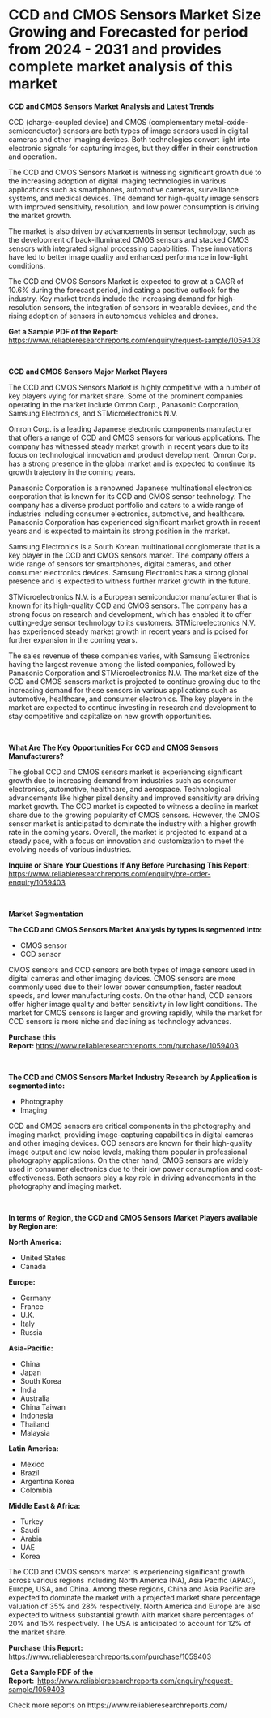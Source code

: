 <p><h1>CCD and CMOS Sensors Market Size Growing and Forecasted for period from 2024 - 2031 and provides complete market analysis of this market</h1></p><p><strong>CCD and CMOS Sensors Market Analysis and Latest Trends</strong></p>
<p><p>CCD (charge-coupled device) and CMOS (complementary metal-oxide-semiconductor) sensors are both types of image sensors used in digital cameras and other imaging devices. Both technologies convert light into electronic signals for capturing images, but they differ in their construction and operation.</p><p>The CCD and CMOS Sensors Market is witnessing significant growth due to the increasing adoption of digital imaging technologies in various applications such as smartphones, automotive cameras, surveillance systems, and medical devices. The demand for high-quality image sensors with improved sensitivity, resolution, and low power consumption is driving the market growth.</p><p>The market is also driven by advancements in sensor technology, such as the development of back-illuminated CMOS sensors and stacked CMOS sensors with integrated signal processing capabilities. These innovations have led to better image quality and enhanced performance in low-light conditions.</p><p>The CCD and CMOS Sensors Market is expected to grow at a CAGR of 10.6% during the forecast period, indicating a positive outlook for the industry. Key market trends include the increasing demand for high-resolution sensors, the integration of sensors in wearable devices, and the rising adoption of sensors in autonomous vehicles and drones.</p></p>
<p><strong>Get a Sample PDF of the Report:&nbsp;</strong> <a href="https://www.reliableresearchreports.com/enquiry/request-sample/1059403">https://www.reliableresearchreports.com/enquiry/request-sample/1059403</a></p>
<p>&nbsp;</p>
<p><strong>CCD and CMOS Sensors Major Market Players</strong></p>
<p><p>The CCD and CMOS Sensors Market is highly competitive with a number of key players vying for market share. Some of the prominent companies operating in the market include Omron Corp., Panasonic Corporation, Samsung Electronics, and STMicroelectronics N.V.</p><p>Omron Corp. is a leading Japanese electronic components manufacturer that offers a range of CCD and CMOS sensors for various applications. The company has witnessed steady market growth in recent years due to its focus on technological innovation and product development. Omron Corp. has a strong presence in the global market and is expected to continue its growth trajectory in the coming years.</p><p>Panasonic Corporation is a renowned Japanese multinational electronics corporation that is known for its CCD and CMOS sensor technology. The company has a diverse product portfolio and caters to a wide range of industries including consumer electronics, automotive, and healthcare. Panasonic Corporation has experienced significant market growth in recent years and is expected to maintain its strong position in the market.</p><p>Samsung Electronics is a South Korean multinational conglomerate that is a key player in the CCD and CMOS sensors market. The company offers a wide range of sensors for smartphones, digital cameras, and other consumer electronics devices. Samsung Electronics has a strong global presence and is expected to witness further market growth in the future.</p><p>STMicroelectronics N.V. is a European semiconductor manufacturer that is known for its high-quality CCD and CMOS sensors. The company has a strong focus on research and development, which has enabled it to offer cutting-edge sensor technology to its customers. STMicroelectronics N.V. has experienced steady market growth in recent years and is poised for further expansion in the coming years.</p><p>The sales revenue of these companies varies, with Samsung Electronics having the largest revenue among the listed companies, followed by Panasonic Corporation and STMicroelectronics N.V. The market size of the CCD and CMOS sensors market is projected to continue growing due to the increasing demand for these sensors in various applications such as automotive, healthcare, and consumer electronics. The key players in the market are expected to continue investing in research and development to stay competitive and capitalize on new growth opportunities.</p></p>
<p>&nbsp;</p>
<p><strong>What Are The Key Opportunities For CCD and CMOS Sensors Manufacturers?</strong></p>
<p><p>The global CCD and CMOS sensors market is experiencing significant growth due to increasing demand from industries such as consumer electronics, automotive, healthcare, and aerospace. Technological advancements like higher pixel density and improved sensitivity are driving market growth. The CCD market is expected to witness a decline in market share due to the growing popularity of CMOS sensors. However, the CMOS sensor market is anticipated to dominate the industry with a higher growth rate in the coming years. Overall, the market is projected to expand at a steady pace, with a focus on innovation and customization to meet the evolving needs of various industries.</p></p>
<p><strong>Inquire or Share Your Questions If Any Before Purchasing This Report:</strong> <a href="https://www.reliableresearchreports.com/enquiry/pre-order-enquiry/1059403">https://www.reliableresearchreports.com/enquiry/pre-order-enquiry/1059403</a></p>
<p>&nbsp;</p>
<p><strong>Market Segmentation</strong></p>
<p><strong>The CCD and CMOS Sensors Market Analysis by types is segmented into:</strong></p>
<p><ul><li>CMOS sensor</li><li>CCD sensor</li></ul></p>
<p><p>CMOS sensors and CCD sensors are both types of image sensors used in digital cameras and other imaging devices. CMOS sensors are more commonly used due to their lower power consumption, faster readout speeds, and lower manufacturing costs. On the other hand, CCD sensors offer higher image quality and better sensitivity in low light conditions. The market for CMOS sensors is larger and growing rapidly, while the market for CCD sensors is more niche and declining as technology advances.</p></p>
<p><strong>Purchase this Report:&nbsp;</strong><a href="https://www.reliableresearchreports.com/purchase/1059403">https://www.reliableresearchreports.com/purchase/1059403</a></p>
<p>&nbsp;</p>
<p><strong>The CCD and CMOS Sensors Market Industry Research by Application is segmented into:</strong></p>
<p><ul><li>Photography</li><li>Imaging</li></ul></p>
<p><p>CCD and CMOS sensors are critical components in the photography and imaging market, providing image-capturing capabilities in digital cameras and other imaging devices. CCD sensors are known for their high-quality image output and low noise levels, making them popular in professional photography applications. On the other hand, CMOS sensors are widely used in consumer electronics due to their low power consumption and cost-effectiveness. Both sensors play a key role in driving advancements in the photography and imaging market.</p></p>
<p>&nbsp;</p>
<p><strong>In terms of Region, the CCD and CMOS Sensors Market Players available by Region are:</strong></p>
<p>
    <p> <strong> North America: </strong>
        <ul>
            <li>United States</li>
            <li>Canada</li>
        </ul>
        </p> 
    <p> <strong> Europe: </strong>
        <ul>
            <li>Germany</li>
            <li>France</li>
            <li>U.K.</li>
            <li>Italy</li>
            <li>Russia</li>
        </ul>
        </p> 
    <p> <strong> Asia-Pacific: </strong>
        <ul>
            <li>China</li>
            <li>Japan</li>
            <li>South Korea</li>
            <li>India</li>
            <li>Australia</li>
            <li>China Taiwan</li>
            <li>Indonesia</li>
            <li>Thailand</li>
            <li>Malaysia</li>
        </ul>
        </p> 
    <p> <strong> Latin America: </strong>
        <ul>
            <li>Mexico</li>
            <li>Brazil</li>
            <li>Argentina Korea</li>
            <li>Colombia</li>
        </ul>
        </p> 
    <p> <strong> Middle East & Africa: </strong>
        <ul>
            <li>Turkey</li>
            <li>Saudi</li>
            <li>Arabia</li>
            <li>UAE</li>
            <li>Korea</li>
        </ul>
    </p>
    </p>
<p><p>The CCD and CMOS sensors market is experiencing significant growth across various regions including North America (NA), Asia Pacific (APAC), Europe, USA, and China. Among these regions, China and Asia Pacific are expected to dominate the market with a projected market share percentage valuation of 35% and 28% respectively. North America and Europe are also expected to witness substantial growth with market share percentages of 20% and 15% respectively. The USA is anticipated to account for 12% of the market share.</p></p>
<p><strong>Purchase this Report: </strong><a href="https://www.reliableresearchreports.com/purchase/1059403">https://www.reliableresearchreports.com/purchase/1059403</a></p>
<p>&nbsp;<strong>Get a Sample PDF of the Report:&nbsp;&nbsp;</strong><a href="https://www.reliableresearchreports.com/enquiry/request-sample/1059403">https://www.reliableresearchreports.com/enquiry/request-sample/1059403</a></p>
<p><strong></strong></p>
<p>Check more reports on https://www.reliableresearchreports.com/</p>